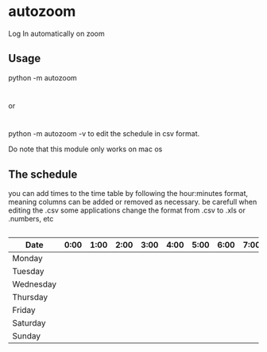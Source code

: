 # autozoom
Log In automatically on zoom

## Usage
python -m autozoom
#
or
#
python -m autozoom -v
to edit the schedule in csv format.

Do note that this module only works on mac os

## The schedule
you can add times to the time table by following the hour:minutes format, meaning columns can be added or removed as necessary.
be carefull when editing the .csv some applications change the format from .csv to .xls or .numbers, etc
##
|Date     |0:00|1:00|2:00|3:00|4:00|5:00|6:00|7:00|8:00|9:00|10:00|11:00|12:00|13:00|14:00|15:00|16:00|17:00|18:00|19:00|20:00|21:00|22:00|23:00|
|---------|----|----|----|----|----|----|----|----|----|----|-----|-----|-----|-----|-----|-----|-----|-----|-----|-----|-----|-----|-----|-----|
|Monday   |    |    |    |    |    |    |    |    |    |    |     |     |     |     |     |     |     |     |     |     |     |     |     |     |
|Tuesday  |    |    |    |    |    |    |    |    |    |    |     |     |     |     |     |     |     |     |     |     |     |     |     |     |
|Wednesday|    |    |    |    |    |    |    |    |    |    |     |     |     |     |     |     |     |     |     |     |     |     |     |     |
|Thursday |    |    |    |    |    |    |    |    |    |    |     |     |     |     |     |     |     |     |     |     |     |     |     |     |
|Friday   |    |    |    |    |    |    |    |    |    |    |     |     |     |     |     |     |     |     |     |     |     |     |     |     |
|Saturday |    |    |    |    |    |    |    |    |    |    |     |     |     |     |     |     |     |     |     |     |     |     |     |     |
|Sunday   |    |    |    |    |    |    |    |    |    |    |     |     |     |     |     |     |     |     |     |     |     |     |     |     |

